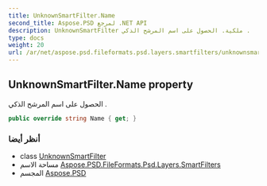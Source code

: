 ```yaml
---
title: UnknownSmartFilter.Name
second_title: Aspose.PSD لمرجع .NET API
description: UnknownSmartFilter ملكية. الحصول على اسم المرشح الذكي .
type: docs
weight: 20
url: /ar/net/aspose.psd.fileformats.psd.layers.smartfilters/unknownsmartfilter/name/
---
```

## UnknownSmartFilter.Name property

الحصول على اسم المرشح الذكي .

```csharp
public override string Name { get; }
```

### أنظر أيضا

* class [UnknownSmartFilter](../)
* مساحة الاسم [Aspose.PSD.FileFormats.Psd.Layers.SmartFilters](../../unknownsmartfilter/)
* المجسم [Aspose.PSD](../../../)


